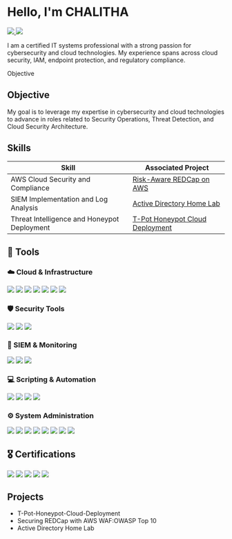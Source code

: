 # Hello, I'm CHALITHA  
<a href="https://www.linkedin.com/in/chalithahandapangoda/">
  <img src="https://img.shields.io/badge/LinkedIn-0A66C2?style=for-the-badge&logo=linkedin&logoColor=white" />
</a>
<a href="https://chalithah.medium.com/">
  <img src="https://img.shields.io/badge/Medium-000000?style=for-the-badge&logo=medium&logoColor=white" />
</a>

I am a certified IT systems professional with a strong passion for cybersecurity and cloud technologies. My experience spans across cloud security, IAM, endpoint protection, and regulatory compliance.

Objective

## Objective
My goal is to leverage my expertise in cybersecurity and cloud technologies to advance in roles related to Security Operations, Threat Detection, and Cloud Security Architecture.

## Skills

| Skill                                         | Associated Project         |
|-----------------------------------------------|----------------------------|
| AWS Cloud Security and Compliance        | <a href="https://github.com/chalithah/Securing-REDCap-OWASP-AWS-WAF">Risk-Aware REDCap on AWS</a>|
| SIEM Implementation and Log Analysis | <a href="https://github.com/chalithah/active-directory-home-lab">Active Directory Home Lab</a>|
| Threat Intelligence and Honeypot Deployment     |  <a href="https://github.com/chalithah/T-Pot-Honeypot-Cloud-Deployment">T-Pot Honeypot Cloud Deployment</a>|

## 🧰 Tools

### ☁️ Cloud & Infrastructure
<div>
  <img src="https://img.shields.io/badge/AWS_CLOUD-FF9900?style=for-the-badge&logo=amazonaws&logoColor=white" />
  <img src="https://img.shields.io/badge/AWS_WAF-FF9900?style=for-the-badge&logo=amazonaws&logoColor=white" />
  <img src="https://img.shields.io/badge/CloudFormation-FF4F8B?style=for-the-badge&logo=awscloudformation&logoColor=white" />
  <img src="https://img.shields.io/badge/Amazon_RDS-527FFF?style=for-the-badge&logo=amazonaws&logoColor=white" />
  <img src="https://img.shields.io/badge/Amazon_VPC-527FFF?style=for-the-badge&logo=amazonaws&logoColor=white" />
  <img src="https://img.shields.io/badge/AWS_Config-FF9900?style=for-the-badge&logo=amazonaws&logoColor=white" />
  <img src="https://img.shields.io/badge/Amazon_Inspector-527FFF?style=for-the-badge&logo=amazonaws&logoColor=white" />
</div>

### 🛡️ Security Tools
<div>
  <img src="https://img.shields.io/badge/CrowdStrike_Falcon-D32F2F?style=for-the-badge&logo=crowdstrike&logoColor=white" />
  <img src="https://img.shields.io/badge/Microsoft_Defender-00A4EF?style=for-the-badge&logo=Microsoft&logoColor=white" />
  <img src="https://img.shields.io/badge/Nessus-0091DA?style=for-the-badge&logo=Tenable&logoColor=white" />
</div>

### 🔎 SIEM & Monitoring
<div>
  <img src="https://img.shields.io/badge/Splunk-000000?style=for-the-badge&logo=Splunk&logoColor=white" />
  <img src="https://img.shields.io/badge/Microsoft_Sentinel-0078D4?style=for-the-badge&logo=Microsoft&logoColor=white" />
  <img src="https://img.shields.io/badge/Elastic-005571?style=for-the-badge&logo=Elastic&logoColor=white" />
</div>

### 💻 Scripting & Automation
<div>
  <img src="https://img.shields.io/badge/Python-3776AB?style=for-the-badge&logo=Python&logoColor=white" />
  <img src="https://img.shields.io/badge/Bash-4EAA25?style=for-the-badge&logo=GNU%20Bash&logoColor=white" />
  <img src="https://img.shields.io/badge/SQL-4479A1?style=for-the-badge&logo=MySQL&logoColor=white" />
  <img src="https://img.shields.io/badge/Git-F05032?style=for-the-badge&logo=Git&logoColor=white" />
</div>

### ⚙️ System Administration
<div>
  <img src="https://img.shields.io/badge/Microsoft_365-0078D4?style=for-the-badge&logo=Microsoft%20365&logoColor=white" />
  <img src="https://img.shields.io/badge/SharePoint-0078D4?style=for-the-badge&logo=Microsoft%20SharePoint&logoColor=white" />
  <img src="https://img.shields.io/badge/Microsoft_Teams-6264A7?style=for-the-badge&logo=Microsoft%20Teams&logoColor=white" />
  <img src="https://img.shields.io/badge/Zoom-2D8CFF?style=for-the-badge&logo=Zoom&logoColor=white" />
  <img src="https://img.shields.io/badge/VPN-394240?style=for-the-badge&logo=OpenVPN&logoColor=white" />
  <img src="https://img.shields.io/badge/DNS-003366?style=for-the-badge&logoColor=white" />
  <img src="https://img.shields.io/badge/macOS-000000?style=for-the-badge&logo=Apple&logoColor=white" />
  <img src="https://img.shields.io/badge/Windows-0078D6?style=for-the-badge&logo=Windows&logoColor=white" />
</div>

## 🎖️ Certifications
<div>
  <img src="https://img.shields.io/badge/CompTIA_Security%2B-FF0000?style=for-the-badge&logo=CompTIA&logoColor=white" />
  <img src="https://img.shields.io/badge/AWS_Solutions_Architect_Associate-FF9900?style=for-the-badge&logo=amazonaws&logoColor=white" />
  <img src="https://img.shields.io/badge/AWS_Cloud_Practitioner-FF9900?style=for-the-badge&logo=amazonaws&logoColor=white" />
  <img src="https://img.shields.io/badge/CompTIA_CySA%2B_(In_Progress)-FF0000?style=for-the-badge&logo=CompTIA&logoColor=white" />
  <img src="https://img.shields.io/badge/Microsoft_SC--200_(In_Progress)-0078D4?style=for-the-badge&logo=Microsoft&logoColor=white" />
</div>

## Projects
- T-Pot-Honeypot-Cloud-Deployment
- Securing REDCap with AWS WAF:OWASP Top 10
- Active Directory Home Lab
